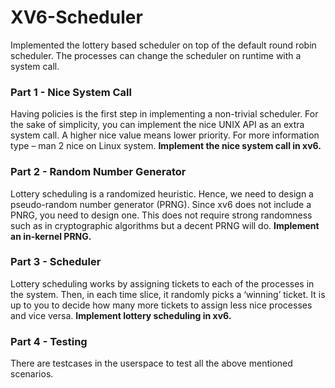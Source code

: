 # XV6-Scheduler
Implemented the lottery based scheduler on top of the default round robin scheduler. The processes can change the scheduler on runtime with a system call.


### Part 1 - Nice System Call
Having policies is the first step in implementing a non-trivial scheduler. For the sake of simplicity, you can implement the nice UNIX API as an extra system call. A higher nice value means lower priority. For more information type – man 2 nice on Linux system. **Implement the nice system call in xv6.**

### Part 2 - Random Number Generator
Lottery scheduling is a randomized heuristic. Hence, we need to design a pseudo-random number generator (PRNG). Since xv6 does not include a PNRG, you need to design one. This does not require strong randomness such as in cryptographic algorithms but a decent PRNG will do. **Implement an in-kernel PRNG.** 

### Part 3 - Scheduler		
Lottery scheduling works by assigning tickets to each of the processes in the system. Then, in each time slice, it randomly picks a ‘winning’ ticket. It is up to you to decide how many more tickets to assign less nice processes and vice versa. **Implement lottery scheduling in xv6.**	

### Part 4 - Testing
There are testcases in the userspace to test all the above mentioned scenarios.
